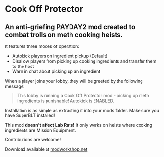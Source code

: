 # Cook Off Protector
## An anti-griefing PAYDAY2 mod created to combat trolls on meth cooking heists.
It features three modes of operation:
* Autokick players on ingredient pickup (Default)
* Disallow players from picking up cooking ingredients and transfer them to the host
* Warn in chat about picking up an ingredient

When a player joins your lobby, they will be greeted by the following message:
> This lobby is running a Cook Off Protector mod - picking up meth ingredients is punishable! Autokick is ENABLED.

Installation is as simple as extracting it into your mods folder. Make sure you have SuperBLT installed!

This mod **doesn't affect Lab Rats!** It only works on heists where cooking ingredients are Mission Equipment.

Contributions are welcome!

Download available at [modworkshop.net](https://modworkshop.net/mod/52452)
